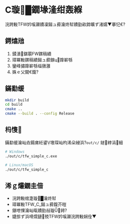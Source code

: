 ﻿# C璇█鐗堟湰绀轰緥

浣跨敤TFW妗嗘灦鐨凜鎺ュ彛瀹炵幇鐨勭畝鍗曠ず渚嬬▼搴忋€?

## 鍔熻兘

1. 鍒濆鍖朤FW鏍稿績
2. 璋冪敤鏍稿績鎺ュ彛鎵ц鎿嶄綔
3. 鑾峰彇鎿嶄綔缁撴灉
4. 姝ｅ父閫€鍑?

## 鏋勫缓

```bash
mkdir build
cd build
cmake ..
cmake --build . --config Release
```

## 杩愯

鏋勫缓瀹屾垚鍚庯紝鍙墽琛屾枃浠朵綅浜?`out/c/` 鐩綍涓細

```bash
# Windows
./out/c/tfw_simple_c.exe

# Linux/macOS
./out/c/tfw_simple_c
```

## 浠ｇ爜鐗圭偣

- 浣跨敤绾疌璇█瀹炵幇
- 璋冪敤TFW_C_鎺ュ彛鍑芥暟
- 鍖呭惈瀹屾暣鐨勯敊璇鐞?
- 婕旂ず浜嗗熀鏈殑TFW妗嗘灦浣跨敤娴佺▼

